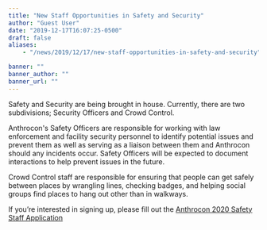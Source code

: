 ```yaml
---
title: "New Staff Opportunities in Safety and Security"
author: "Guest User"
date: "2019-12-17T16:07:25-0500"
draft: false
aliases:
    - "/news/2019/12/17/new-staff-opportunities-in-safety-and-security"

banner: ""
banner_author: ""
banner_url: ""
---
```


Safety and Security are being brought in house. Currently, there are two subdivisions; Security Officers and Crowd Control.

Anthrocon's Safety Officers are responsible for working with law enforcement and facility security personnel to identify potential issues and prevent them as well as serving as a liaison between them and Anthrocon should any incidents occur.  Safety Officers will be expected to document interactions to help prevent issues in the future.

Crowd Control staff are responsible for ensuring that people can get safely between places by wrangling lines, checking badges, and helping social groups find places to hang out other than in walkways.

If you’re interested in signing up, please fill out the [Anthrocon 2020 Safety Staff Application](https://docs.google.com/forms/d/e/1FAIpQLSfCVsjhfdaBVj_I55zxhYYObWJl23B6oQZQeTsiGVMYLnO8Bg/viewform)
